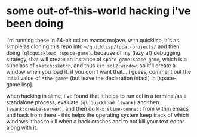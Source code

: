 # some out-of-this-world hacking i've been doing

  i'm running these in 64-bit ccl on macos mojave. with quicklisp,
  it's as simple as cloning this repo into
  `~/quicklisp/local-projects/` and then doing `(ql:quickload
  :space-game)`. because of my (lazy af) debugging strategy, that will
  create an instance of `space-game:space-game`, which is a subclass
  of `sketch:sketch`, and thus `kit.sdl2:window`, so it'll create a
  window when you load it. if you don't want that... i guess, comment
  out the initial value of `*the-game*` (but leave the declaration
  intact) in [space-game.lisp].

  when hacking in slime, i've found that it helps to run ccl in a
  terminal/as a standalone process, evaluate `(ql:quickload :swank)`
  and then `(swank:create-server)`, and then do `M-x slime-connect`
  from within emacs and hack from there - this helps the operating
  system keep track of which windows it has to kill when a hack
  crashes and to not kill your text editor along with it.
